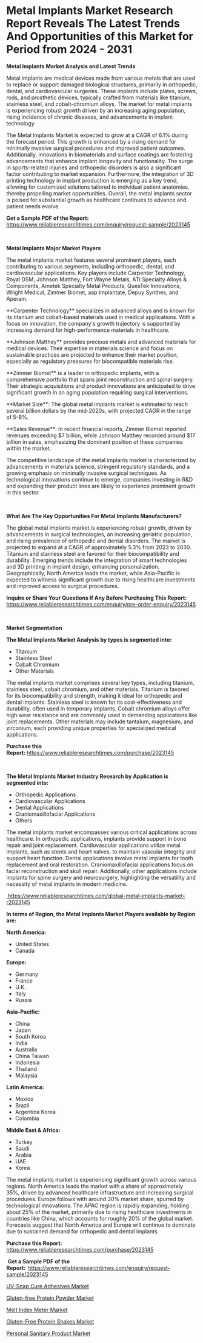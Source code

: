 <p><h1>Metal Implants Market Research Report Reveals The Latest Trends And Opportunities of this Market for Period from 2024 - 2031</h1></p><p><strong>Metal Implants Market Analysis and Latest Trends</strong></p>
<p><p>Metal implants are medical devices made from various metals that are used to replace or support damaged biological structures, primarily in orthopedic, dental, and cardiovascular surgeries. These implants include plates, screws, rods, and prosthetic devices, typically crafted from materials like titanium, stainless steel, and cobalt-chromium alloys. The market for metal implants is experiencing robust growth driven by an increasing aging population, rising incidence of chronic diseases, and advancements in implant technology.</p><p>The Metal Implants Market is expected to grow at a CAGR of 6.1% during the forecast period. This growth is enhanced by a rising demand for minimally invasive surgical procedures and improved patient outcomes. Additionally, innovations in biomaterials and surface coatings are fostering advancements that enhance implant longevity and functionality. The surge in sports-related injuries and orthopedic disorders is also a significant factor contributing to market expansion. Furthermore, the integration of 3D printing technology in implant production is emerging as a key trend, allowing for customized solutions tailored to individual patient anatomies, thereby propelling market opportunities. Overall, the metal implants sector is poised for substantial growth as healthcare continues to advance and patient needs evolve.</p></p>
<p><strong>Get a Sample PDF of the Report:&nbsp;</strong> <a href="https://www.reliableresearchtimes.com/enquiry/request-sample/2023145?utm_campaign=1777&utm_medium=2&utm_source=Github&utm_content=ia&utm_term=28102024&utm_id=metal-implants">https://www.reliableresearchtimes.com/enquiry/request-sample/2023145</a></p>
<p>&nbsp;</p>
<p><strong>Metal Implants Major Market Players</strong></p>
<p><p>The metal implants market features several prominent players, each contributing to various segments, including orthopedic, dental, and cardiovascular applications. Key players include Carpenter Technology, Royal DSM, Johnson Matthey, Fort Wayne Metals, ATI Specialty Alloys & Components, Ametek Specialty Metal Products, QuesTek Innovations, Wright Medical, Zimmer Biomet, aap Implantate, Depuy Synthes, and Aperam.</p><p>**Carpenter Technology** specializes in advanced alloys and is known for its titanium and cobalt-based materials used in medical applications. With a focus on innovation, the company's growth trajectory is supported by increasing demand for high-performance materials in healthcare.</p><p>**Johnson Matthey** provides precious metals and advanced materials for medical devices. Their expertise in materials science and focus on sustainable practices are projected to enhance their market position, especially as regulatory pressures for biocompatible materials rise.</p><p>**Zimmer Biomet** is a leader in orthopedic implants, with a comprehensive portfolio that spans joint reconstruction and spinal surgery. Their strategic acquisitions and product innovations are anticipated to drive significant growth in an aging population requiring surgical interventions.</p><p>**Market Size**: The global metal implants market is estimated to reach several billion dollars by the mid-2020s, with projected CAGR in the range of 5-8%.</p><p>**Sales Revenue**: In recent financial reports, Zimmer Biomet reported revenues exceeding $7 billion, while Johnson Matthey recorded around $17 billion in sales, emphasizing the dominant position of these companies within the market.</p><p>The competitive landscape of the metal implants market is characterized by advancements in materials science, stringent regulatory standards, and a growing emphasis on minimally invasive surgical techniques. As technological innovations continue to emerge, companies investing in R&D and expanding their product lines are likely to experience prominent growth in this sector.</p></p>
<p>&nbsp;</p>
<p><strong>What Are The Key Opportunities For Metal Implants Manufacturers?</strong></p>
<p><p>The global metal implants market is experiencing robust growth, driven by advancements in surgical technologies, an increasing geriatric population, and rising prevalence of orthopedic and dental disorders. The market is projected to expand at a CAGR of approximately 5.3% from 2023 to 2030. Titanium and stainless steel are favored for their biocompatibility and durability. Emerging trends include the integration of smart technologies and 3D printing in implant design, enhancing personalization. Geographically, North America leads the market, while Asia-Pacific is expected to witness significant growth due to rising healthcare investments and improved access to surgical procedures.</p></p>
<p><strong>Inquire or Share Your Questions If Any Before Purchasing This Report:</strong> <a href="https://www.reliableresearchtimes.com/enquiry/pre-order-enquiry/2023145?utm_campaign=1777&utm_medium=2&utm_source=Github&utm_content=ia&utm_term=28102024&utm_id=metal-implants">https://www.reliableresearchtimes.com/enquiry/pre-order-enquiry/2023145</a></p>
<p>&nbsp;</p>
<p><strong>Market Segmentation</strong></p>
<p><strong>The Metal Implants Market Analysis by types is segmented into:</strong></p>
<p><ul><li>Titanium</li><li>Stainless Steel</li><li>Cobalt Chromium</li><li>Other Materials</li></ul></p>
<p><p>The metal implants market comprises several key types, including titanium, stainless steel, cobalt chromium, and other materials. Titanium is favored for its biocompatibility and strength, making it ideal for orthopedic and dental implants. Stainless steel is known for its cost-effectiveness and durability, often used in temporary implants. Cobalt chromium alloys offer high wear resistance and are commonly used in demanding applications like joint replacements. Other materials may include tantalum, magnesium, and zirconium, each providing unique properties for specialized medical applications.</p></p>
<p><strong>Purchase this Report:&nbsp;</strong><a href="https://www.reliableresearchtimes.com/purchase/2023145?utm_campaign=1777&utm_medium=2&utm_source=Github&utm_content=ia&utm_term=28102024&utm_id=metal-implants">https://www.reliableresearchtimes.com/purchase/2023145</a></p>
<p>&nbsp;</p>
<p><strong>The Metal Implants Market Industry Research by Application is segmented into:</strong></p>
<p><ul><li>Orthopedic Applications</li><li>Cardiovascular Applications</li><li>Dental Applications</li><li>Craniomaxillofacial Applications</li><li>Others</li></ul></p>
<p><p>The metal implants market encompasses various critical applications across healthcare. In orthopedic applications, implants provide support in bone repair and joint replacement. Cardiovascular applications utilize metal implants, such as stents and heart valves, to maintain vascular integrity and support heart function. Dental applications involve metal implants for tooth replacement and oral restoration. Craniomaxillofacial applications focus on facial reconstruction and skull repair. Additionally, other applications include implants for spine surgery and neurosurgery, highlighting the versatility and necessity of metal implants in modern medicine.</p></p>
<p><a href="https://www.reliableresearchtimes.com/global-metal-implants-market-r2023145?utm_campaign=1777&utm_medium=2&utm_source=Github&utm_content=ia&utm_term=28102024&utm_id=metal-implants">&nbsp;https://www.reliableresearchtimes.com/global-metal-implants-market-r2023145</a></p>
<p><strong>In terms of Region, the Metal Implants Market Players available by Region are:</strong></p>
<p>
    <p> <strong> North America: </strong>
        <ul>
            <li>United States</li>
            <li>Canada</li>
        </ul>
        </p> 
    <p> <strong> Europe: </strong>
        <ul>
            <li>Germany</li>
            <li>France</li>
            <li>U.K.</li>
            <li>Italy</li>
            <li>Russia</li>
        </ul>
        </p> 
    <p> <strong> Asia-Pacific: </strong>
        <ul>
            <li>China</li>
            <li>Japan</li>
            <li>South Korea</li>
            <li>India</li>
            <li>Australia</li>
            <li>China Taiwan</li>
            <li>Indonesia</li>
            <li>Thailand</li>
            <li>Malaysia</li>
        </ul>
        </p> 
    <p> <strong> Latin America: </strong>
        <ul>
            <li>Mexico</li>
            <li>Brazil</li>
            <li>Argentina Korea</li>
            <li>Colombia</li>
        </ul>
        </p> 
    <p> <strong> Middle East & Africa: </strong>
        <ul>
            <li>Turkey</li>
            <li>Saudi</li>
            <li>Arabia</li>
            <li>UAE</li>
            <li>Korea</li>
        </ul>
    </p>
    </p>
<p><p>The metal implants market is experiencing significant growth across various regions. North America leads the market with a share of approximately 35%, driven by advanced healthcare infrastructure and increasing surgical procedures. Europe follows with around 30% market share, spurred by technological innovations. The APAC region is rapidly expanding, holding about 25% of the market, primarily due to rising healthcare investments in countries like China, which accounts for roughly 20% of the global market. Forecasts suggest that North America and Europe will continue to dominate due to sustained demand for orthopedic and dental implants.</p></p>
<p><strong>Purchase this Report: </strong><a href="https://www.reliableresearchtimes.com/purchase/2023145?utm_campaign=1777&utm_medium=2&utm_source=Github&utm_content=ia&utm_term=28102024&utm_id=metal-implants">https://www.reliableresearchtimes.com/purchase/2023145</a></p>
<p>&nbsp;<strong>Get a Sample PDF of the Report:&nbsp;&nbsp;</strong><a href="https://www.reliableresearchtimes.com/enquiry/request-sample/2023145?utm_campaign=1777&utm_medium=2&utm_source=Github&utm_content=ia&utm_term=28102024&utm_id=metal-implants">https://www.reliableresearchtimes.com/enquiry/request-sample/2023145</a></p>
<p><strong></strong></p>
<p><p><a href="https://www.linkedin.com/pulse/uv-snap-cure-adhesives-market-consolidation-impact-structure-wwiyf?utm_campaign=1777&utm_medium=2&utm_source=Github&utm_content=ia&utm_term=28102024&utm_id=metal-implants">UV-Snap Cure Adhesives Market</a></p><p><a href="https://www.linkedin.com/pulse/investing-gluten-free-protein-powder-market-trends-leading-b57sf?utm_campaign=1777&utm_medium=2&utm_source=Github&utm_content=ia&utm_term=28102024&utm_id=metal-implants">Gluten-free Protein Powder Market</a></p><p><a href="https://www.linkedin.com/pulse/melt-index-meter-market-investigation-industry-evolution-w1xwf?utm_campaign=1777&utm_medium=2&utm_source=Github&utm_content=ia&utm_term=28102024&utm_id=metal-implants">Melt Index Meter Market</a></p><p><a href="https://www.linkedin.com/pulse/investing-gluten-free-protein-shakes-market-trends-leading-r0t5f?utm_campaign=1777&utm_medium=2&utm_source=Github&utm_content=ia&utm_term=28102024&utm_id=metal-implants">Gluten-Free Protein Shakes Market</a></p><p><a href="https://www.linkedin.com/pulse/personal-sanitary-product-market-trends-detailed-study-its-nhjmc?utm_campaign=1777&utm_medium=2&utm_source=Github&utm_content=ia&utm_term=28102024&utm_id=metal-implants">Personal Sanitary Product Market</a></p></p>